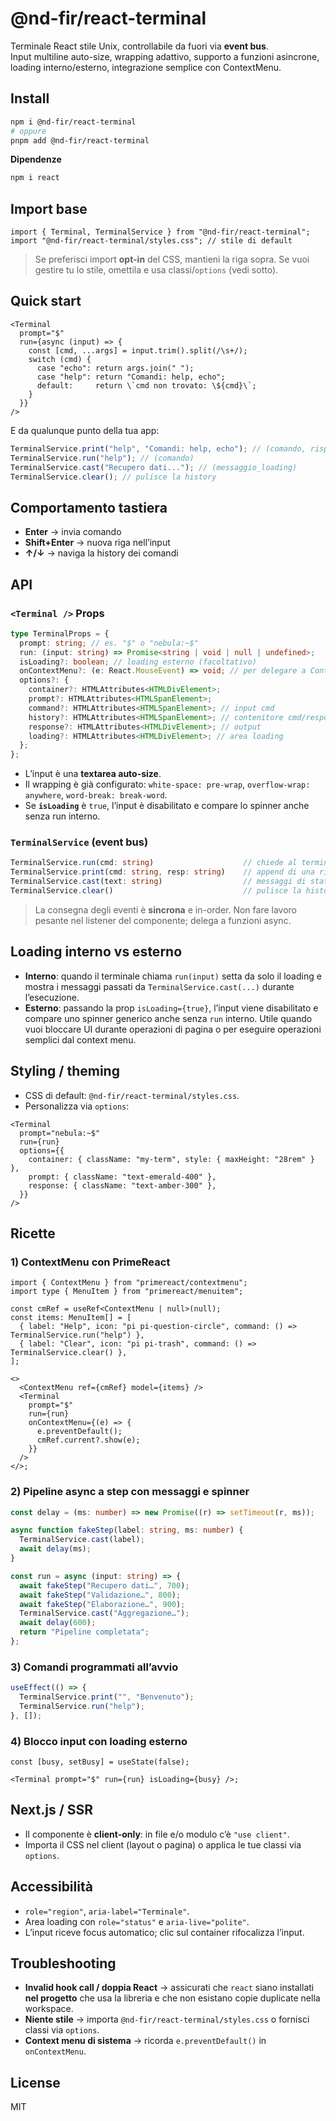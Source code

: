 # @nd-fir/react-terminal

Terminale React stile Unix, controllabile da fuori via **event bus**.  
Input multiline auto-size, wrapping adattivo, supporto a funzioni asincrone, loading interno/esterno, integrazione semplice con ContextMenu.

## Install

```bash
npm i @nd-fir/react-terminal
# oppure
pnpm add @nd-fir/react-terminal
```

**Dipendenze**

```bash
npm i react
```

## Import base

```tsx
import { Terminal, TerminalService } from "@nd-fir/react-terminal";
import "@nd-fir/react-terminal/styles.css"; // stile di default
```

> Se preferisci import **opt-in** del CSS, mantieni la riga sopra. Se vuoi gestire tu lo stile, omettila e usa classi/`options` (vedi sotto).

## Quick start

```tsx
<Terminal
  prompt="$"
  run={async (input) => {
    const [cmd, ...args] = input.trim().split(/\s+/);
    switch (cmd) {
      case "echo": return args.join(" ");
      case "help": return "Comandi: help, echo";
      default:     return \`cmd non trovato: \${cmd}\`;
    }
  }}
/>
```

E da qualunque punto della tua app:

```ts
TerminalService.print("help", "Comandi: help, echo"); // (comando, risposta)
TerminalService.run("help"); // (comando)
TerminalService.cast("Recupero dati..."); // (messaggio_loading)
TerminalService.clear(); // pulisce la history
```

## Comportamento tastiera

- **Enter** → invia comando
- **Shift+Enter** → nuova riga nell’input
- **↑/↓** → naviga la history dei comandi

## API

### `<Terminal />` Props

```ts
type TerminalProps = {
  prompt: string; // es. "$" o "nebula:~$"
  run: (input: string) => Promise<string | void | null | undefined>;
  isLoading?: boolean; // loading esterno (facoltativo)
  onContextMenu?: (e: React.MouseEvent) => void; // per delegare a ContextMenu
  options?: {
    container?: HTMLAttributes<HTMLDivElement>;
    prompt?: HTMLAttributes<HTMLSpanElement>;
    command?: HTMLAttributes<HTMLSpanElement>; // input cmd
    history?: HTMLAttributes<HTMLSpanElement>; // contenitore cmd/response in history
    response?: HTMLAttributes<HTMLDivElement>; // output
    loading?: HTMLAttributes<HTMLDivElement>; // area loading
  };
};
```

- L’input è una **textarea auto-size**.
- Il wrapping è già configurato: `white-space: pre-wrap`, `overflow-wrap: anywhere`, `word-break: break-word`.
- Se **`isLoading`** è `true`, l’input è disabilitato e compare lo spinner anche senza run interno.

### `TerminalService` (event bus)

```ts
TerminalService.run(cmd: string)                    // chiede al terminale di eseguire un comando
TerminalService.print(cmd: string, resp: string)    // append di una riga risposta (con cmd associato o vuoto)
TerminalService.cast(text: string)                  // messaggi di stato/progresso (mostrati con spinner)
TerminalService.clear()                             // pulisce la history
```

> La consegna degli eventi è **sincrona** e in-order. Non fare lavoro pesante nel listener del componente; delega a funzioni async.

## Loading interno vs esterno

- **Interno**: quando il terminale chiama `run(input)` setta da solo il loading e mostra i messaggi passati da `TerminalService.cast(...)` durante l’esecuzione.
- **Esterno**: passando la prop `isLoading={true}`, l’input viene disabilitato e compare uno spinner generico anche senza `run` interno. Utile quando vuoi bloccare UI durante operazioni di pagina o per eseguire operazioni semplici dal context menu.

## Styling / theming

- CSS di default: `@nd-fir/react-terminal/styles.css`.
- Personalizza via `options`:

```tsx
<Terminal
  prompt="nebula:~$"
  run={run}
  options={{
    container: { className: "my-term", style: { maxHeight: "28rem" } },
    prompt: { className: "text-emerald-400" },
    response: { className: "text-amber-300" },
  }}
/>
```

## Ricette

### 1) ContextMenu con PrimeReact

```tsx
import { ContextMenu } from "primereact/contextmenu";
import type { MenuItem } from "primereact/menuitem";

const cmRef = useRef<ContextMenu | null>(null);
const items: MenuItem[] = [
  { label: "Help", icon: "pi pi-question-circle", command: () => TerminalService.run("help") },
  { label: "Clear", icon: "pi pi-trash", command: () => TerminalService.clear() },
];

<>
  <ContextMenu ref={cmRef} model={items} />
  <Terminal
    prompt="$"
    run={run}
    onContextMenu={(e) => {
      e.preventDefault();
      cmRef.current?.show(e);
    }}
  />
</>;
```

### 2) Pipeline async a step con messaggi e spinner

```ts
const delay = (ms: number) => new Promise((r) => setTimeout(r, ms));

async function fakeStep(label: string, ms: number) {
  TerminalService.cast(label);
  await delay(ms);
}

const run = async (input: string) => {
  await fakeStep("Recupero dati…", 700);
  await fakeStep("Validazione…", 800);
  await fakeStep("Elaborazione…", 900);
  TerminalService.cast("Aggregazione…");
  await delay(600);
  return "Pipeline completata";
};
```

### 3) Comandi programmati all’avvio

```ts
useEffect(() => {
  TerminalService.print("", "Benvenuto");
  TerminalService.run("help");
}, []);
```

### 4) Blocco input con loading esterno

```tsx
const [busy, setBusy] = useState(false);

<Terminal prompt="$" run={run} isLoading={busy} />;
```

## Next.js / SSR

- Il componente è **client-only**: in file e/o modulo c’è `"use client"`.
- Importa il CSS nel client (layout o pagina) o applica le tue classi via `options`.

## Accessibilità

- `role="region"`, `aria-label="Terminale"`.
- Area loading con `role="status"` e `aria-live="polite"`.
- L’input riceve focus automatico; clic sul container rifocalizza l’input.

## Troubleshooting

- **Invalid hook call / doppia React** → assicurati che `react` siano installati **nel progetto** che usa la libreria e che non esistano copie duplicate nella workspace.
- **Niente stile** → importa `@nd-fir/react-terminal/styles.css` o fornisci classi via `options`.
- **Context menu di sistema** → ricorda `e.preventDefault()` in `onContextMenu`.

## License

MIT
